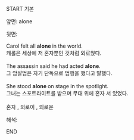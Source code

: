 START
기본

앞면:
alone


뒷면:
<div>Carol felt all <b>alone </b>in the world. </div><div><div>캐롤은 세상에 저 혼자뿐인 것처럼 외로웠다.</div></div><div><br></div><div><div>The assassin said he had acted <b>alone</b>. </div><div><div>그 암살범은 자기 단독으로 범행을 했다고 말했다.</div></div></div><div><br></div><div><div>She stood <b>alone </b>on stage in the spotlight. </div><div><div>그녀는 스포트라이트를 받으며 무대 위에 혼자 서 있었다.</div></div></div><div><br></div><div>혼자 , 외로이 , 외로운</div>


해석:
<!--ID: 1746614453408-->
END
